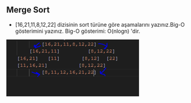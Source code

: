 ##  Merge Sort
* [16,21,11,8,12,22]  dizisinin sort türüne göre aşamalarını yazınız.Big-O gösterimini yazınız.
    Big-O gösterimi: O(nlogn) 'dir.

<img src="img/MergeSort.PNG" width="350" alt="">
